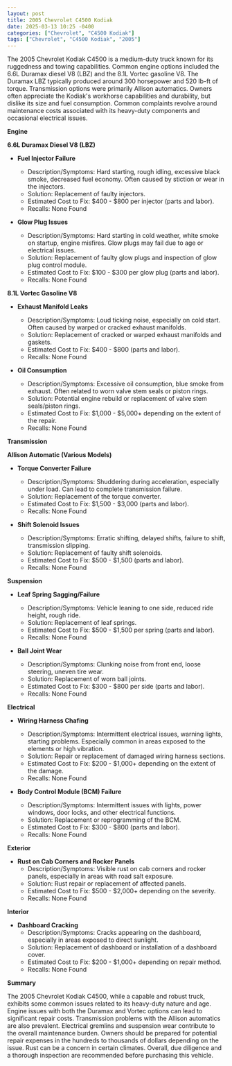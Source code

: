 ```yaml
---
layout: post
title: 2005 Chevrolet C4500 Kodiak
date: 2025-03-13 10:25 -0400
categories: ["Chevrolet", "C4500 Kodiak"]
tags: ["Chevrolet", "C4500 Kodiak", "2005"]
---
```

The 2005 Chevrolet Kodiak C4500 is a medium-duty truck known for its ruggedness and towing capabilities. Common engine options included the 6.6L Duramax diesel V8 (LBZ) and the 8.1L Vortec gasoline V8. The Duramax LBZ typically produced around 300 horsepower and 520 lb-ft of torque. Transmission options were primarily Allison automatics. Owners often appreciate the Kodiak's workhorse capabilities and durability, but dislike its size and fuel consumption. Common complaints revolve around maintenance costs associated with its heavy-duty components and occasional electrical issues.

**Engine**

**6.6L Duramax Diesel V8 (LBZ)**

*   **Fuel Injector Failure**
    *   Description/Symptoms: Hard starting, rough idling, excessive black smoke, decreased fuel economy. Often caused by stiction or wear in the injectors.
    *   Solution: Replacement of faulty injectors.
    *   Estimated Cost to Fix: $400 - $800 per injector (parts and labor).
    *   Recalls: None Found

*   **Glow Plug Issues**
    *   Description/Symptoms: Hard starting in cold weather, white smoke on startup, engine misfires. Glow plugs may fail due to age or electrical issues.
    *   Solution: Replacement of faulty glow plugs and inspection of glow plug control module.
    *   Estimated Cost to Fix: $100 - $300 per glow plug (parts and labor).
    *   Recalls: None Found

**8.1L Vortec Gasoline V8**

*   **Exhaust Manifold Leaks**
    *   Description/Symptoms: Loud ticking noise, especially on cold start. Often caused by warped or cracked exhaust manifolds.
    *   Solution: Replacement of cracked or warped exhaust manifolds and gaskets.
    *   Estimated Cost to Fix: $400 - $800 (parts and labor).
    *   Recalls: None Found

*   **Oil Consumption**
    *   Description/Symptoms: Excessive oil consumption, blue smoke from exhaust. Often related to worn valve stem seals or piston rings.
    *   Solution: Potential engine rebuild or replacement of valve stem seals/piston rings.
    *   Estimated Cost to Fix: $1,000 - $5,000+ depending on the extent of the repair.
    *   Recalls: None Found

**Transmission**

**Allison Automatic (Various Models)**

*   **Torque Converter Failure**
    *   Description/Symptoms: Shuddering during acceleration, especially under load. Can lead to complete transmission failure.
    *   Solution: Replacement of the torque converter.
    *   Estimated Cost to Fix: $1,500 - $3,000 (parts and labor).
    *   Recalls: None Found

*   **Shift Solenoid Issues**
    *   Description/Symptoms: Erratic shifting, delayed shifts, failure to shift, transmission slipping.
    *   Solution: Replacement of faulty shift solenoids.
    *   Estimated Cost to Fix: $500 - $1,500 (parts and labor).
    *   Recalls: None Found

**Suspension**

*   **Leaf Spring Sagging/Failure**
    *   Description/Symptoms: Vehicle leaning to one side, reduced ride height, rough ride.
    *   Solution: Replacement of leaf springs.
    *   Estimated Cost to Fix: $500 - $1,500 per spring (parts and labor).
    *   Recalls: None Found

*   **Ball Joint Wear**
    *   Description/Symptoms: Clunking noise from front end, loose steering, uneven tire wear.
    *   Solution: Replacement of worn ball joints.
    *   Estimated Cost to Fix: $300 - $800 per side (parts and labor).
    *   Recalls: None Found

**Electrical**

*   **Wiring Harness Chafing**
    *   Description/Symptoms: Intermittent electrical issues, warning lights, starting problems. Especially common in areas exposed to the elements or high vibration.
    *   Solution: Repair or replacement of damaged wiring harness sections.
    *   Estimated Cost to Fix: $200 - $1,000+ depending on the extent of the damage.
    *   Recalls: None Found

*   **Body Control Module (BCM) Failure**
    *   Description/Symptoms: Intermittent issues with lights, power windows, door locks, and other electrical functions.
    *   Solution: Replacement or reprogramming of the BCM.
    *   Estimated Cost to Fix: $300 - $800 (parts and labor).
    *   Recalls: None Found

**Exterior**

*   **Rust on Cab Corners and Rocker Panels**
    *   Description/Symptoms: Visible rust on cab corners and rocker panels, especially in areas with road salt exposure.
    *   Solution: Rust repair or replacement of affected panels.
    *   Estimated Cost to Fix: $500 - $2,000+ depending on the severity.
    *   Recalls: None Found

**Interior**

*   **Dashboard Cracking**
    *   Description/Symptoms: Cracks appearing on the dashboard, especially in areas exposed to direct sunlight.
    *   Solution: Replacement of dashboard or installation of a dashboard cover.
    *   Estimated Cost to Fix: $200 - $1,000+ depending on repair method.
    *   Recalls: None Found

**Summary**

The 2005 Chevrolet Kodiak C4500, while a capable and robust truck, exhibits some common issues related to its heavy-duty nature and age. Engine issues with both the Duramax and Vortec options can lead to significant repair costs. Transmission problems with the Allison automatics are also prevalent. Electrical gremlins and suspension wear contribute to the overall maintenance burden. Owners should be prepared for potential repair expenses in the hundreds to thousands of dollars depending on the issue. Rust can be a concern in certain climates. Overall, due diligence and a thorough inspection are recommended before purchasing this vehicle.

